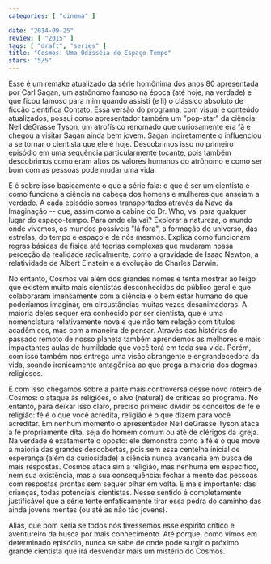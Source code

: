```yaml
---
categories: [ "cinema" ]

date: "2014-09-25"
review: [ "2015" ]
tags: [ "draft", "series" ]
title: "Cosmos: Uma Odisséia do Espaço-Tempo"
stars: "5/5"
---
```

Esse é um remake atualizado da série homônima dos anos 80 apresentada por Carl Sagan, um astrônomo famoso na época (até hoje, na verdade) e que ficou famoso para mim quando assisti (e li) o clássico absoluto de ficção científica Contato. Essa versão do programa, com visual e conteúdo atualizados, possui como apresentador também um "pop-star" da ciência: Neil deGrasse Tyson, um atrofísico renomado que curiosamente era fã e chegou a visitar Sagan ainda bem jovem. Sagan indiretamente o influenciou a se tornar o cientista que ele é hoje. Descobrimos isso no primeiro episódio em uma sequência particularmente tocante, pois também descobrimos como eram altos os valores humanos do atrônomo e como ser bom com as pessoas pode mudar uma vida.

E é sobre isso basicamente o que a série fala: o que é ser um cientista e como funciona a ciência na cabeça dos homens e mulheres que anseiam a verdade. A cada episódio somos transportados através da Nave da Imaginação -- que, assim como a cabine do Dr. Who, vai para qualquer lugar do espaço-tempo. Para onde ela vai? Explorar a natureza, o mundo onde vivemos, os mundos possíveis "lá fora", a formação do universo, das estrelas, do tempo e espaço e de nós mesmos. Explica como funcionam regras básicas de física até teorias complexas que mudaram nossa perceção da realidade radicalmente, como a gravidade de Isaac Newton, a relatividade de Albert Einstein e a evolução de Charles Darwin.

No entanto, Cosmos vai além dos grandes nomes e tenta mostrar ao leigo que existem muito mais cientistas desconhecidos do público geral e que colaboraram imensamente com a ciência e o bem estar humano do que poderíamos imaginar, em circustâncias muitas vezes desanimadoras. A maioria deles sequer era conhecido por ser cientista, que é uma nomenclatura relativamente nova e que não tem relação com títulos acadêmicos, mas com a maneira de pensar. Através das histórias do passado remoto de nosso planeta também aprendemos as melhores e mais impactantes aulas de humildade que você terá em toda sua vida. Porém, com isso também nos entrega uma visão abrangente e engrandecedora da vida, soando ironicamente antagônica ao que prega a maioria dos dogmas religiosos.

E com isso chegamos sobre a parte mais controversa desse novo roteiro de Cosmos: o ataque às religiões, o alvo (natural) de críticas ao programa. No entanto, para deixar isso claro, preciso primeiro dividir os conceitos de fé e religião: fé é o que você acredita, religião é o que dizem para você acreditar. Em nenhum momento o apresentador Neil deGrasse Tyson ataca a fé propriamente dita, seja do homem comum ou até de clérigos da igreja. Na verdade é exatamente o oposto: ele demonstra como a fé é o que move a maioria das grandes descobertas, pois sem essa centelha inicial de esperança (além da curiosidade) a ciência nunca avançaria em busca de mais respostas. Cosmos ataca sim a religião, mas nenhuma em específico, nem sua existência, mas a sua consequência: fechar a mente das pessoas com respostas prontas sem sequer olhar em volta. E mais importante: das crianças, todas potenciais cientistas. Nesse sentido é completamente justificável que a série tente enfaticamente tirar essa pedra do caminho das ainda jovens mentes (ou até as não tão jovens).

Aliás, que bom seria se todos nós tivéssemos esse espírito crítico e aventureiro da busca por mais conhecimento. Até porque, como vimos em determinado episódio, nunca se sabe de onde pode surgir o próximo grande cientista que irá desvendar mais um mistério do Cosmos.
